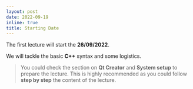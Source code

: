 ```yaml
---
layout: post
date: 2022-09-19
inline: true
title: Starting Date
---
```




The first lecture will start the **26/09/2022**. 

We will tackle the basic **C++** syntax and some logistics.

> You could check the section on **Qt Creator** and **System setup** to prepare
the lecture. This is highly recommended as you could follow **step by step** the
content of the lecture.
 
